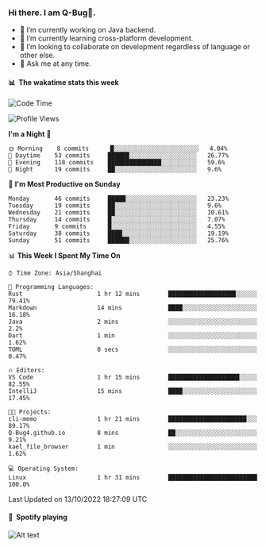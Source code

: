 ### Hi there. I am Q-Bug🐞.

- 🔭 I’m currently working on Java backend.
- 🌱 I’m currently learning cross-platform development.
- 👯 I’m looking to collaborate on development regardless of language or other else.
- 💬 Ask me at any time.

#### 📊 &nbsp;**The wakatime stats this week**  
<!--START_SECTION:waka-->
![Code Time](http://img.shields.io/badge/Code%20Time-41%20hrs%2013%20mins-blue)

![Profile Views](http://img.shields.io/badge/Profile%20Views-0-blue)

**I'm a Night 🦉** 

```text
🌞 Morning    8 commits      █░░░░░░░░░░░░░░░░░░░░░░░░   4.04% 
🌆 Daytime    53 commits     ██████░░░░░░░░░░░░░░░░░░░   26.77% 
🌃 Evening    118 commits    ███████████████░░░░░░░░░░   59.6% 
🌙 Night      19 commits     ██░░░░░░░░░░░░░░░░░░░░░░░   9.6%

```
📅 **I'm Most Productive on Sunday** 

```text
Monday       46 commits     █████░░░░░░░░░░░░░░░░░░░░   23.23% 
Tuesday      19 commits     ██░░░░░░░░░░░░░░░░░░░░░░░   9.6% 
Wednesday    21 commits     ██░░░░░░░░░░░░░░░░░░░░░░░   10.61% 
Thursday     14 commits     █░░░░░░░░░░░░░░░░░░░░░░░░   7.07% 
Friday       9 commits      █░░░░░░░░░░░░░░░░░░░░░░░░   4.55% 
Saturday     38 commits     ████░░░░░░░░░░░░░░░░░░░░░   19.19% 
Sunday       51 commits     ██████░░░░░░░░░░░░░░░░░░░   25.76%

```


📊 **This Week I Spent My Time On** 

```text
⌚︎ Time Zone: Asia/Shanghai

💬 Programming Languages: 
Rust                     1 hr 12 mins        ███████████████████░░░░░░   79.41% 
Markdown                 14 mins             ████░░░░░░░░░░░░░░░░░░░░░   16.18% 
Java                     2 mins              ░░░░░░░░░░░░░░░░░░░░░░░░░   2.2% 
Dart                     1 min               ░░░░░░░░░░░░░░░░░░░░░░░░░   1.62% 
TOML                     0 secs              ░░░░░░░░░░░░░░░░░░░░░░░░░   0.47%

🔥 Editors: 
VS Code                  1 hr 15 mins        ████████████████████░░░░░   82.55% 
IntelliJ                 15 mins             ████░░░░░░░░░░░░░░░░░░░░░   17.45%

🐱‍💻 Projects: 
cli-memo                 1 hr 21 mins        ██████████████████████░░░   89.17% 
Q-Bug4.github.io         8 mins              ██░░░░░░░░░░░░░░░░░░░░░░░   9.21% 
kael_file_browser        1 min               ░░░░░░░░░░░░░░░░░░░░░░░░░   1.62%

💻 Operating System: 
Linux                    1 hr 31 mins        █████████████████████████   100.0%

```


 Last Updated on 13/10/2022 18:27:09 UTC
<!--END_SECTION:waka-->

#### 🎵 &nbsp;**Spotify playing**  
![Alt text](https://spotify-recently-played-readme.vercel.app/api?user=e5y1o4x7kdt9kf2blu4wvmb4s&unique={true|1|on|yes})
